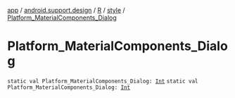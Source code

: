 [app](../../../index.md) / [android.support.design](../../index.md) / [R](../index.md) / [style](index.md) / [Platform_MaterialComponents_Dialog](./-platform_-material-components_-dialog.md)

# Platform_MaterialComponents_Dialog

`static val Platform_MaterialComponents_Dialog: `[`Int`](https://kotlinlang.org/api/latest/jvm/stdlib/kotlin/-int/index.html)
`static val Platform_MaterialComponents_Dialog: `[`Int`](https://kotlinlang.org/api/latest/jvm/stdlib/kotlin/-int/index.html)